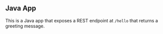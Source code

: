 ## Java App

This is a Java app that exposes a REST endpoint at `/hello` that returns a greeting message.


